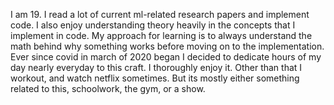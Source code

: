 I am 19. I read a lot of current ml-related research papers and implement code. I also enjoy understanding
theory heavily in the concepts that I implement in code. My approach for learning is to always understand the math behind why something works before moving on
to the implementation. Ever since covid in march of 2020 began I decided to dedicate hours of my day nearly everyday to this craft. I thoroughly enjoy it. Other
than that I workout, and watch netflix sometimes. But its mostly either something related to this, schoolwork, the gym, or a show.
